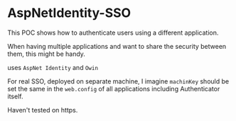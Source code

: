 # AspNetIdentity-SSO

This POC shows how to authenticate users using a different application.

When having multiple applications and want to share the security between them, this might be handy. 

uses `AspNet Identity` and `Owin`

For real SSO, deployed on separate machine, I imagine `machinKey` should be set the same in the `web.config` of all applications including Authenticator itself. 

Haven't tested on https.

